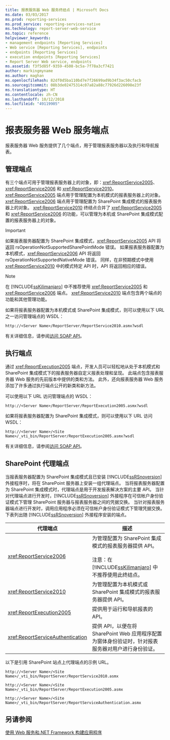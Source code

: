 ```yaml
---
title: 报表服务器 Web 服务终结点 | Microsoft Docs
ms.date: 03/03/2017
ms.prod: reporting-services
ms.prod_service: reporting-services-native
ms.technology: report-server-web-service
ms.topic: reference
helpviewer_keywords:
- management endpoints [Reporting Services]
- Web service [Reporting Services], endpoints
- endpoints [Reporting Services]
- execution endpoints [Reporting Services]
- Report Server Web service, endpoints
ms.assetid: f3f5d85f-9359-4508-bc5a-7f78a3cf7421
author: markingmyname
ms.author: maghan
ms.openlocfilehash: 82df0d5ba110bd7e7f26699ad9b34f3ac50cfacb
ms.sourcegitcommit: 08b3de02475314c07a82a88c77926d226098e23f
ms.translationtype: HT
ms.contentlocale: zh-CN
ms.lasthandoff: 10/12/2018
ms.locfileid: "49119905"
---
```

# <a name="report-server-web-service-endpoints"></a>报表服务器 Web 服务端点
  报表服务器 Web 服务提供了几个端点，用于管理报表服务器以及执行和导航报表。  
  
## <a name="the-management-endpoints"></a>管理端点  
 有三个端点可用于管理报表服务器上的对象，即：<xref:ReportService2005>、<xref:ReportService2006> 和 <xref:ReportService2010>。 <xref:ReportService2005> 端点用于管理配置为本机模式的报表服务器上的对象。 <xref:ReportService2006> 端点用于管理配置为 SharePoint 集成模式的报表服务器上的对象。 <xref:ReportService2010> 终结点合并了 <xref:ReportService2005> 和 <xref:ReportService2006> 的功能，可以管理为本机或 SharePoint 集成模式配置的报表服务器上的对象。  
  
> [!IMPORTANT]  
>  如果报表服务器配置为 SharePoint 集成模式，<xref:ReportService2005> API 将返回 rsOperationNotSupportedSharePointMode 错误。 如果报表服务器配置为本机模式，<xref:ReportService2006> API 将返回 rsOperationNotSupportedNativeMode 错误。 同样，在非预期模式中使用 <xref:ReportService2010> 中的模式特定 API 时，API 将返回相应的错误。  
  
> [!NOTE]  
>  在 [!INCLUDE[ssKilimanjaro](../../../includes/sskilimanjaro-md.md)] 中不推荐使用 <xref:ReportService2005> 和 <xref:ReportService2006> 端点。 <xref:ReportService2010> 端点包含两个端点的功能和其他管理功能。  
  
 如果将报表服务器配置为本机模式或 SharePoint 集成模式，则可以使用以下 URL 之一访问管理端点的 WSDL：  
  
```  
http://<Server Name>/ReportServer/ReportService2010.asmx?wsdl  
```  
  
 有关详细信息，请参阅[访问 SOAP API](../../../reporting-services/report-server-web-service/accessing-the-soap-api.md)。  
  
## <a name="the-execution-endpoint"></a>执行端点  
 通过 <xref:ReportExecution2005> 端点，开发人员可以轻松地从处于本机模式和 SharePoint 集成模式下的报表服务器自定义报表处理和呈现。 此端点包含报表服务器 Web 服务的先前版本中提供的类和方法。 此外，还向报表服务器 Web 服务添加了许多通过执行端点公开的新类和新方法。  
  
 可以使用以下 URL 访问管理端点的 WSDL：  
  
```  
http://<Server Name>/ReportServer/ReportExecution2005.asmx?wsdl  
```  
  
 如果将报表服务器配置为 SharePoint 集成模式，则可以使用以下 URL 访问 WSDL：  
  
```  
http://<Server Name>/<Site Name>/_vti_bin/ReportServer/ReportExecution2005.asmx?wsdl  
```  
  
 有关详细信息，请参阅[访问 SOAP API](../../../reporting-services/report-server-web-service/accessing-the-soap-api.md)。  
  
## <a name="sharepoint-proxy-endpoints"></a>SharePoint 代理端点  
 当报表服务器配置为 SharePoint 集成模式且已安装 [!INCLUDE[ssRSnoversion](../../../includes/ssrsnoversion-md.md)] 外接程序时，将在 SharePoint 服务器上安装一组代理端点。 当将报表服务器配置为 SharePoint 集成模式时，代理端点是用于开发报表解决方案的主要 API。 当针对代理端点进行开发时，[!INCLUDE[ssRSnoversion](../../../includes/ssrsnoversion-md.md)] 外接程序在可信帐户身份验证模式下管理 SharePoint 服务器与报表服务器之间的凭据交换。 当针对报表服务器端点进行开发时，调用应用程序必须在可信帐户身份验证模式下管理凭据交换。 下表列出随 [!INCLUDE[ssRSnoversion](../../../includes/ssrsnoversion-md.md)] 外接程序安装的端点。  
  
|代理端点|描述|  
|--------------------|-----------------|  
|<xref:ReportService2006>|为管理配置为 SharePoint 集成模式的报表服务器提供 API。<br /><br /> 注意：在 [!INCLUDE[ssKilimanjaro](../../../includes/sskilimanjaro-md.md)] 中不推荐使用此终结点。|  
|<xref:ReportService2010>|为管理配置为本机模式或 SharePoint 集成模式的报表服务器提供 API。|  
|<xref:ReportExecution2005>|提供用于运行和导航报表的 API。|  
|<xref:ReportServiceAuthentication>|提供 API，以便在将 SharePoint Web 应用程序配置为窗体身份验证时，针对报表服务器对用户进行身份验证。|  
  
 以下是引用 SharePoint 站点上代理端点的示例 URL。  
  
```  
http://<Server Name>/<Site Name>/_vti_bin/ReportServer/ReportService2010.asmx  
```  
  
```  
http://<Server Name>/<Site Name>/_vti_bin/ReportServer/ReportExecution2005.asmx  
```  
  
```  
http://<Server Name>/<Site Name>/_vti_bin/ReportServer/ReportServiceAuthentication.asmx  
```  
  
## <a name="see-also"></a>另请参阅  
 [使用 Web 服务和.NET Framework 构建应用程序](../../../reporting-services/report-server-web-service/net-framework/building-applications-using-the-web-service-and-the-net-framework.md)  
  
  
